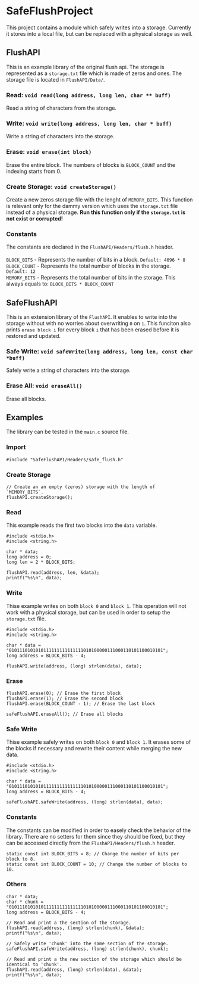 # SafeFlushProject
This project contains a module which safely writes into a storage. Currently it stores into a local file, but can be replaced with a physical storage as well.

## FlushAPI
This is an example library of the original flush api. The storage is represented as a `storage.txt` file which is made of zeros and ones. The storage file is located in `FlushAPI/Data/`.

### Read: `void read(long address, long len, char ** buff)`
Read a string of characters from the storage.

### Write: `void write(long address, long len, char * buff)`
Write a string of characters into the storage.

### Erase: `void erase(int block)`
Erase the entire block. The numbers of blocks is `BLOCK_COUNT` and the indexing starts from 0.

### Create Storage: `void createStorage()`
Create a new zeros storage file with the lenght of `MEMORY_BITS`. This function is relevant only for the dammy version which uses the `storage.txt` file instead of a physical storage. **Run this function only if the `storage.txt` is not exist or corrupted!**

### Constants
The constants are declared in the `FlushAPI/Headers/flush.h` header.<br><br>
`BLOCK_BITS` - Represents the number of bits in a block. `Default: 4096 * 8`<br>
`BLOCK_COUNT` - Represents the total number of blocks in the storage. `Default: 12`<br>
`MEMORY_BITS` - Represents the total number of bits in the storage. This always equals to: `BLOCK_BITS * BLOCK_COUNT`<br>

## SafeFlushAPI
This is an extension library of the `FlushAPI`. It enables to write into the storage without with no worries about overwriting `0` on `1`. This funciton also prints `erase block i` for every block `i` that has been erased before it is restored and updated.

### Safe Write: `void safeWrite(long address, long len, const char *buff)`
Safely write a string of characters into the storage.

### Erase All: `void eraseAll()`
Erase all blocks.

## Examples
The library can be tested in the `main.c` source file.

### Import
```
#include "SafeFlushAPI/Headers/safe_flush.h"
```

### Create Storage
```
// Create an an empty (zeros) storage with the length of `MEMORY_BITS`.
flushAPI.createStorage();
```

### Read
This example reads the first two blocks into the `data` variable.
```
#include <stdio.h>
#include <string.h>

char * data;
long address = 0;
long len = 2 * BLOCK_BITS;

flushAPI.read(address, len, &data);
printf("%s\n", data);
```

### Write
Thise example writes on both `block 0` and `block 1`. This operation will not work with a physical storage, but can be used in order to setup the `storage.txt` file.
```
#include <stdio.h>
#include <string.h>

char * data = "0101110101010111111111111111010100000111000110101100010101";
long address = BLOCK_BITS - 4;

flushAPI.write(address, (long) strlen(data), data);
```

### Erase
```
flushAPI.erase(0); // Erase the first block
flushAPI.erase(1); // Erase the second block
flushAPI.erase(BLOCK_COUNT - 1); // Erase the last block

safeFlushAPI.eraseAll(); // Erase all blocks
```

### Safe Write
Thise example safely writes on both `block 0` and `block 1`. It erases some of the blocks if necessary and rewrite their content while merging the new data.
```
#include <stdio.h>
#include <string.h>

char * data = "0101110101010111111111111111010100000111000110101100010101";
long address = BLOCK_BITS - 4;

safeFlushAPI.safeWrite(address, (long) strlen(data), data);
```

### Constants
The constants can be modified in order to easely check the behavior of the library. There are no setters for them since they should be fixed, but they can be accessed directly from the `FlushAPI/Headers/flush.h` header.
```
static const int BLOCK_BITS = 8; // Change the number of bits per block to 8.
static const int BLOCK_COUNT = 10; // Change the number of blocks to 10.
```

### Others
```
char * data;
char * chunk = "0101110101010111111111111111010100000111000110101100010101";
long address = BLOCK_BITS - 4;

// Read and print a the section of the storage.
flushAPI.read(address, (long) strlen(chunk), &data);
printf("%s\n", data);

// Safely write 'chunk' into the same section of the storage.
safeFlushAPI.safeWrite(address, (long) strlen(chunk), chunk);

// Read and print a the new section of the storage which should be identical to 'chunk'.
flushAPI.read(address, (long) strlen(data), &data);
printf("%s\n", data);
```
